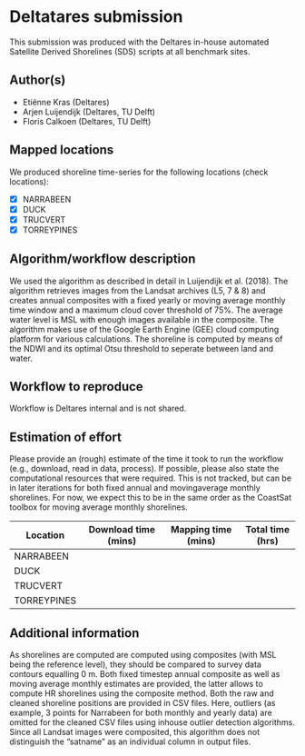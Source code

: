 # Deltatares submission

This submission was produced with the Deltares in-house automated Satellite Derived Shorelines (SDS) scripts at all benchmark sites.

## Author(s)

- Etiënne Kras (Deltares)
- Arjen Luijendijk (Deltares, TU Delft)
- Floris Calkoen (Deltares, TU Delft)

## Mapped locations

We produced shoreline time-series for the following locations (check locations):

- [x] NARRABEEN
- [x] DUCK
- [x] TRUCVERT
- [x] TORREYPINES

## Algorithm/workflow description

We used the algorithm as described in detail in Luijendijk et al. (2018). The algorithm retrieves images from the Landsat archives (L5, 7 & 8) and creates annual composites with a fixed yearly or moving average monthly time window and a maximum cloud cover threshold of 75%. The average water level is MSL with enough images available in the composite. The algorithm makes use of the Google Earth Engine (GEE) cloud computing platform for various calculations. The shoreline is computed by means of the NDWI and its optimal Otsu threshold to seperate between land and water. 

## Workflow to reproduce

Workflow is Deltares internal and is not shared.

## Estimation of effort

Please provide an (rough) estimate of the time it took to run the workflow (e.g., download, read in data, process). If possible, please also state the computational resources that were required. This is not tracked, but can be in later iterations for both fixed annual and movingaverage monthly shorelines. For now, we expect this to be in the same order as the CoastSat toolbox for moving average monthly shorelines.

| Location    | Download time (mins) | Mapping time (mins) | Total time (hrs) |
|-------------|------------------------|----------------------|------------------|
| NARRABEEN |                     |                    |          |
| DUCK     |                        |                      |                  |
| TRUCVERT    |                        |                      |                  |
| TORREYPINES    |                        |                      |                  |

## Additional information

As shorelines are computed are computed using composites (with MSL being the reference level), they should be compared to survey data contours equalling 0 m. Both fixed timestep annual composite as well as moving average monthly estimates are provided, the latter allows to compute HR shorelines using the composite method. Both the raw and cleaned shoreline positions are provided in CSV files. Here, outliers (as example, 3 points for Narrabeen for both monthly and yearly data) are omitted for the cleaned CSV files using inhouse outlier detection algorithms. Since all Landsat images were composited, this algorithm does not distinguish the “satname” as an individual column in output files.
